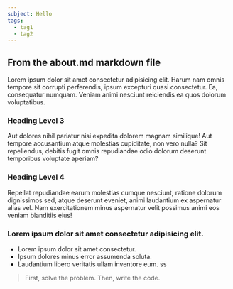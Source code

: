 ```yaml
---
subject: Hello
tags:
  - tag1
  - tag2
---
```


## From the about.md markdown file

Lorem ipsum dolor sit amet consectetur adipisicing elit. Harum nam omnis tempore sit corrupti perferendis, ipsum excepturi quasi consectetur. Ea, consequatur numquam. Veniam animi nesciunt reiciendis ea quos dolorum voluptatibus.

### Heading Level 3

Aut dolores nihil pariatur nisi expedita dolorem magnam similique! Aut tempore accusantium atque molestias cupiditate, non vero nulla? Sit repellendus, debitis fugit omnis repudiandae odio dolorum deserunt temporibus voluptate aperiam?

### Heading Level 4

Repellat repudiandae earum molestias cumque nesciunt, ratione dolorum dignissimos sed, atque deserunt eveniet, animi laudantium ex aspernatur alias vel. Nam exercitationem minus aspernatur velit possimus animi eos veniam blanditiis eius!

### Lorem ipsum dolor sit amet consectetur adipisicing elit.

- Lorem ipsum dolor sit amet consectetur.
- Ipsum dolores minus error assumenda soluta.
- Laudantium libero veritatis ullam inventore eum.
ss
> First, solve the problem. Then, write the code.
<!-- <footer>
    <small>
    <em>&mdash;John Johnson</em>
    </small>
</footer> -->
          
        
      